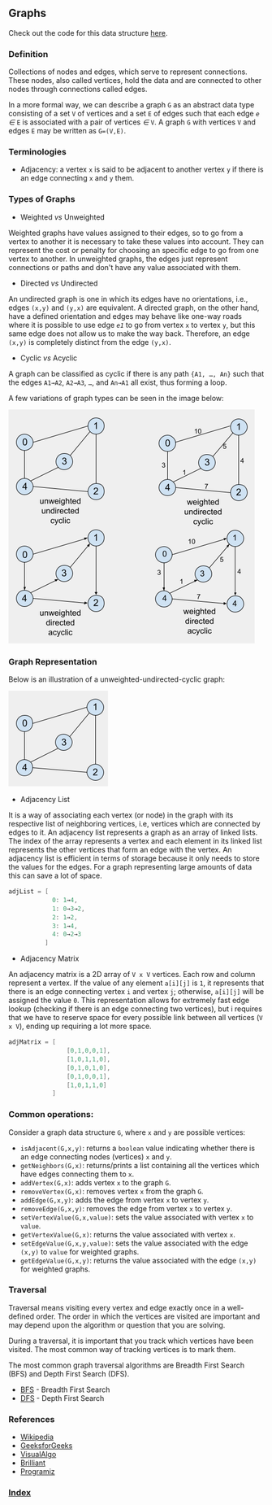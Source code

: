 ## Graphs

Check out the code for this data structure [here](/DataStructures/Graphs/src).

### Definition

Collections of nodes and edges, which serve to represent connections. These nodes, also called vertices, hold the data and are connected to other nodes through connections called edges.

In a more formal way, we can describe a graph `G` as an abstract data type consisting of a set `V` of vertices and a set `E` of edges such that each edge _`e`_ _∈_ `E` is associated with a pair of vertices _∈_ `V`. A graph `G` with vertices `V` and edges `E` may be written as `G=(V,E)`.

### Terminologies

- Adjacency: a vertex `x` is said to be adjacent to another vertex `y` if there is an edge connecting `x` and `y` them.

### Types of Graphs

- Weighted _vs_ Unweighted

Weighted graphs have values assigned to their edges, so to go from a vertex to another it is necessary to take these values into account. They can represent the cost or penalty for choosing an specific edge to go from one vertex to another. In unweighted graphs, the edges just represent connections or paths and don't have any value associated with them.

- Directed _vs_ Undirected

An undirected graph is one in which its edges have no orientations, i.e., edges `(x,y)` and `(y,x)` are equivalent. A directed graph, on the other hand, have a defined orientation and edges may behave like one-way roads where it is possible to use edge _`e1`_ to go from vertex `x` to vertex `y`, but this same edge does not allow us to make the way back. Therefore, an edge `(x,y)` is completely distinct from the edge `(y,x)`.

- Cyclic _vs_ Acyclic

A graph can be classified as cyclic if there is any path `{A1, …, An}` such that the edges `A1→A2`, `A2→A3`​, `…`, and `An→A1`​ all exist, thus forming a loop.

A few variations of graph types can be seen in the image below:

![graphtypes](../../resources/img/graphtypes.png)

### Graph Representation

Below is an illustration of a unweighted-undirected-cyclic graph:

![graph-uuc-example](../../resources/img/graphtypes-uuc.png)

- Adjacency List

It is a way of associating each vertex (or node) in the graph with its respective list of neighboring vertices, i.e, vertices which are connected by edges to it. An adjacency list represents a graph as an array of linked lists. The index of the array represents a vertex and each element in its linked list represents the other vertices that form an edge with the vertex. An adjacency list is efficient in terms of storage because it only needs to store the values for the edges. For a graph representing large amounts of data this can save a lot of space.

```c++
adjList = [
            0: 1→4,
            1: 0→3→2,
            2: 1→2,
            3: 1→4,
            4: 0→2→3
          ]
```

- Adjacency Matrix

An adjacency matrix is a 2D array of `V x V` vertices. Each row and column represent a vertex. If the value of any element `a[i][j]` is `1`, it represents that there is an edge connecting vertex `i` and vertex `j`; otherwise, `a[i][j]` will be assigned the value `0`. This representation allows for extremely fast edge lookup (checking if there is an edge connecting two vertices), but i requires that we have to reserve space for every possible link between all vertices (`V x V`), ending up requiring a lot more space.

```c++
adjMatrix = [
                [0,1,0,0,1],
                [1,0,1,1,0],
                [0,1,0,1,0],
                [0,1,0,0,1],
                [1,0,1,1,0]
            ]
```

### Common operations:

Consider a graph data structure `G`, where `x` and `y` are possible vertices:

- `isAdjacent(G,x,y)`: returns a `boolean` value indicating whether there is an edge connecting nodes (vertices) `x` and `y`.
- `getNeighbors(G,x)`: returns/prints a list containing all the vertices which have edges connecting them to `x`.
- `addVertex(G,x)`: adds vertex `x` to the graph `G`.
- `removeVertex(G,x)`: removes vertex `x` from the graph `G`.
- `addEdge(G,x,y)`: adds the edge from vertex `x` to vertex `y`.
- `removeEdge(G,x,y)`: removes the edge from vertex `x` to vertex `y`.
- `setVertexValue(G,x,value)`: sets the value associated with vertex `x` to `value`.
- `getVertexValue(G,x)`: returns the value associated with vertex `x`.
- `setEdgeValue(G,x,y,value)`: sets the value associated with the edge `(x,y)` to `value` for weighted graphs.
- `getEdgeValue(G,x,y)`: returns the value associated with the edge `(x,y)` for weighted graphs.

### Traversal

Traversal means visiting every vertex and edge exactly once in a well-defined order. The order in which the vertices are visited are important and may depend upon the algorithm or question that you are solving.

During a traversal, it is important that you track which vertices have been visited. The most common way of tracking vertices is to mark them.

The most common graph traversal algorithms are Breadth First Search (BFS) and Depth First Search (DFS).

- [BFS](../../Algorithms/Searching/Breadth%20First%20Search/README.md) - Breadth First Search
- [DFS](../../Algorithms/Searching/Depth%20First%20Search/README.md) - Depth First Search

### References

- [Wikipedia](<https://en.wikipedia.org/wiki/Graph_(abstract_data_type)>)
- [GeeksforGeeks](https://www.geeksforgeeks.org/graph-and-its-representations/)
- [VisualAlgo](https://visualgo.net/en/graphds?slide=1)
- [Brilliant](https://brilliant.org/wiki/graphs/)
- [Programiz](https://www.programiz.com/dsa/graph)

### [Index](../../README.md)
